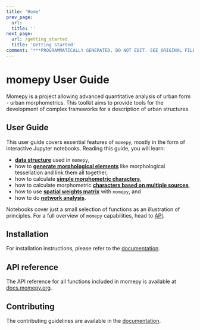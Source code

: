 ```yaml
---
title: 'Home'
prev_page:
  url: 
  title: ''
next_page:
  url: /getting_started
  title: 'Getting started'
comment: "***PROGRAMMATICALLY GENERATED, DO NOT EDIT. SEE ORIGINAL FILES IN /content***"
---
```

# momepy User Guide

Momepy is a project allowing advanced quantitative analysis of urban form - urban morphometrics.
This toolkit aims to provide tools for the development of complex frameworks for a description of urban structures.

## User Guide
This user guide covers essential features of `momepy`, mostly in the form of interactive Jupyter notebooks.
Reading this guide, you will learn:

* **[data structure](data_structure)** used in `momepy`,
* how to **[generate morphological elements](elements/elements)** like morphological tessellation and link them all together,
* how to calculate **[simple morphometric characters](simple/simple)**,
* how to calculate morphometric **[characters based on multiple sources](combined/combined)**,
* how to use **[spatial weights matrix](weights/weights)** with `momepy`, and
* how to do **[network analysis](graph/graph)**.

Notebooks cover just a small selection of functions as an illustration of principles. For a full overview of `momepy` capabilities, head to [API](http://docs.momepy.org/en/latest/api.html).

## Installation
For installation instructions, please refer to the [documentation](https://docs.momepy.org/en/latest/install.html).

## API reference
The API reference for all functions included in momepy is available at [docs.momepy.org](hhttps://docs.momepy.org/en/latest/api.html).

## Contributing
The contributing guidelines are available in the [documentation](https://docs.momepy.org/en/latest/contributing.html).
